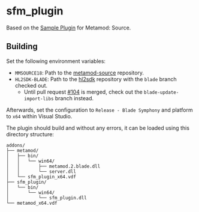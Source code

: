 # sfm_plugin

Based on the [Sample Plugin](https://wiki.alliedmods.net/Sample_Plugins_(Metamod:Source)#Sample_Plugin) for Metamod: Source.

## Building

Set the following environment variables:

- `MMSOURCE18`: Path to the [metamod-source](https://github.com/alliedmodders/metamod-source) repository.
- `HL2SDK-BLADE`: Path to the [hl2sdk](https://github.com/alliedmodders/hl2sdk) repository with the `blade` branch checked out.
  - Until pull request [#104](https://github.com/alliedmodders/hl2sdk/pull/104) is merged, check out the `blade-update-import-libs` branch instead.

Afterwards, set the configuration to `Release - Blade Symphony` and platform to `x64` within Visual Studio.

The plugin should build and without any errors, it can be loaded using this directory structure:

```text
addons/
├── metamod/
│   ├── bin/
│   │   └── win64/
│   │       ├── metamod.2.blade.dll
│   │       └── server.dll
│   └── sfm_plugin_x64.vdf
├── sfm_plugin/
│   └── bin/
│       └── win64/
│           └── sfm_plugin.dll
└── metamod_x64.vdf
```
